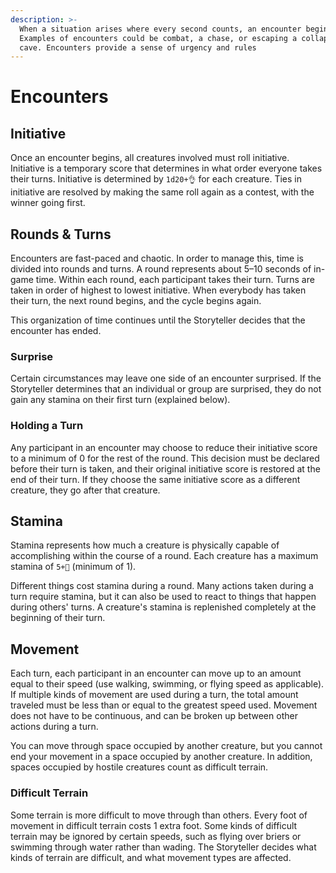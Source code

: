 ```yaml
---
description: >-
  When a situation arises where every second counts, an encounter begins.
  Examples of encounters could be combat, a chase, or escaping a collapsing
  cave. Encounters provide a sense of urgency and rules
---
```


# Encounters

## Initiative

Once an encounter begins, all creatures involved must roll initiative. Initiative is a temporary score that determines in what order everyone takes their turns. Initiative is determined by `1d20+👌` for each creature. Ties in initiative are resolved by making the same roll again as a contest, with the winner going first.

## Rounds & Turns

Encounters are fast-paced and chaotic. In order to manage this, time is divided into rounds and turns. A round represents about 5–10 seconds of in-game time. Within each round, each participant takes their turn. Turns are taken in order of highest to lowest initiative. When everybody has taken their turn, the next round begins, and the cycle begins again.

This organization of time continues until the Storyteller decides that the encounter has ended.

### Surprise

Certain circumstances may leave one side of an encounter surprised. If the Storyteller determines that an individual or group are surprised, they do not gain any stamina on their first turn \(explained below\).

### Holding a Turn

Any participant in an encounter may choose to reduce their initiative score to a minimum of 0 for the rest of the round. This decision must be declared before their turn is taken, and their original initiative score is restored at the end of their turn. If they choose the same initiative score as a different creature, they go after that creature.

## Stamina

Stamina represents how much a creature is physically capable of accomplishing within the course of a round. Each creature has a maximum stamina of `5+💓` \(minimum of 1\).

Different things cost stamina during a round. Many actions taken during a turn require stamina, but it can also be used to react to things that happen during others' turns. A creature's stamina is replenished completely at the beginning of their turn.

## Movement

Each turn, each participant in an encounter can move up to an amount equal to their speed \(use walking, swimming, or flying speed as applicable\). If multiple kinds of movement are used during a turn, the total amount traveled must be less than or equal to the greatest speed used. Movement does not have to be continuous, and can be broken up between other actions during a turn.

You can move through space occupied by another creature, but you cannot end your movement in a space occupied by another creature. In addition, spaces occupied by hostile creatures count as difficult terrain.

### Difficult Terrain

Some terrain is more difficult to move through than others. Every foot of movement in difficult terrain costs 1 extra foot. Some kinds of difficult terrain may be ignored by certain speeds, such as flying over briers or swimming through water rather than wading. The Storyteller decides what kinds of terrain are difficult, and what movement types are affected.

